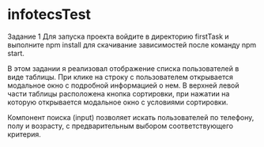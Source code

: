 # infotecsTest
Задание 1
Для запуска проекта войдите в директорию firstTask и выполните npm install для скачивание зависимостей после команду npm start.

В этом задании я реализовал отображение списка пользователей в виде таблицы. При клике на строку с пользователем открывается модальное окно с подробной информацией о нем. В верхней левой части таблицы расположена кнопка сортировки, при нажатии на которую открывается модальное окно с условиями сортировки.

Компонент поиска (input) позволяет искать пользователей по телефону, полу и возрасту, с предварительным выбором соответствующего критерия.

